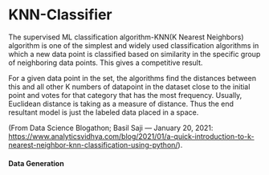 # KNN-Classifier

The supervised ML classification algorithm-KNN(K Nearest Neighbors) algorithm  is one of the simplest and widely used classification algorithms in which a new data point is classified based on similarity in the specific group of neighboring data points. This gives a competitive result. 

For a given data point in the set, the algorithms find the distances between this and all other K numbers of datapoint in the dataset close to the initial point and votes for that category that has the most frequency. Usually, Euclidean distance is taking as a measure of distance. Thus the end resultant model is just the labeled data placed in a space.

(From Data Science Blogathon; Basil Saji — January 20, 2021: https://www.analyticsvidhya.com/blog/2021/01/a-quick-introduction-to-k-nearest-neighbor-knn-classification-using-python/).

#### Data Generation
